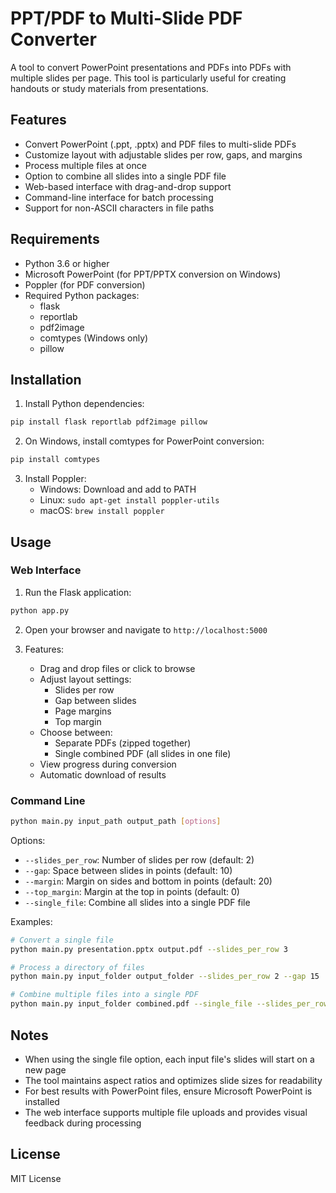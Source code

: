 # PPT/PDF to Multi-Slide PDF Converter

A tool to convert PowerPoint presentations and PDFs into PDFs with multiple slides per page. This tool is particularly useful for creating handouts or study materials from presentations.

## Features

- Convert PowerPoint (.ppt, .pptx) and PDF files to multi-slide PDFs
- Customize layout with adjustable slides per row, gaps, and margins
- Process multiple files at once
- Option to combine all slides into a single PDF file
- Web-based interface with drag-and-drop support
- Command-line interface for batch processing
- Support for non-ASCII characters in file paths

## Requirements

- Python 3.6 or higher
- Microsoft PowerPoint (for PPT/PPTX conversion on Windows)
- Poppler (for PDF conversion)
- Required Python packages:
  - flask
  - reportlab
  - pdf2image
  - comtypes (Windows only)
  - pillow

## Installation

1. Install Python dependencies:
```bash
pip install flask reportlab pdf2image pillow
```

2. On Windows, install comtypes for PowerPoint conversion:
```bash
pip install comtypes
```

3. Install Poppler:
   - Windows: Download and add to PATH
   - Linux: `sudo apt-get install poppler-utils`
   - macOS: `brew install poppler`

## Usage

### Web Interface

1. Run the Flask application:
```bash
python app.py
```

2. Open your browser and navigate to `http://localhost:5000`

3. Features:
   - Drag and drop files or click to browse
   - Adjust layout settings:
     - Slides per row
     - Gap between slides
     - Page margins
     - Top margin
   - Choose between:
     - Separate PDFs (zipped together)
     - Single combined PDF (all slides in one file)
   - View progress during conversion
   - Automatic download of results

### Command Line

```bash
python main.py input_path output_path [options]
```

Options:
- `--slides_per_row`: Number of slides per row (default: 2)
- `--gap`: Space between slides in points (default: 10)
- `--margin`: Margin on sides and bottom in points (default: 20)
- `--top_margin`: Margin at the top in points (default: 0)
- `--single_file`: Combine all slides into a single PDF file

Examples:
```bash
# Convert a single file
python main.py presentation.pptx output.pdf --slides_per_row 3

# Process a directory of files
python main.py input_folder output_folder --slides_per_row 2 --gap 15

# Combine multiple files into a single PDF
python main.py input_folder combined.pdf --single_file --slides_per_row 3
```

## Notes

- When using the single file option, each input file's slides will start on a new page
- The tool maintains aspect ratios and optimizes slide sizes for readability
- For best results with PowerPoint files, ensure Microsoft PowerPoint is installed
- The web interface supports multiple file uploads and provides visual feedback during processing

## License

MIT License